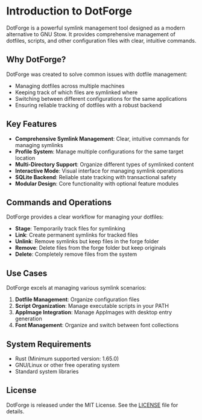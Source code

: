# Introduction to DotForge

DotForge is a powerful symlink management tool designed as a modern alternative to GNU Stow. It provides comprehensive management of dotfiles, scripts, and other configuration files with clear, intuitive commands.

## Why DotForge?

DotForge was created to solve common issues with dotfile management:

- Managing dotfiles across multiple machines
- Keeping track of which files are symlinked where
- Switching between different configurations for the same applications
- Ensuring reliable tracking of dotfiles with a robust backend

## Key Features

- **Comprehensive Symlink Management**: Clear, intuitive commands for managing symlinks
- **Profile System**: Manage multiple configurations for the same target location
- **Multi-Directory Support**: Organize different types of symlinked content
- **Interactive Mode**: Visual interface for managing symlink operations
- **SQLite Backend**: Reliable state tracking with transactional safety
- **Modular Design**: Core functionality with optional feature modules

## Commands and Operations

DotForge provides a clear workflow for managing your dotfiles:

- **Stage**: Temporarily track files for symlinking
- **Link**: Create permanent symlinks for tracked files
- **Unlink**: Remove symlinks but keep files in the forge folder
- **Remove**: Delete files from the forge folder but keep originals
- **Delete**: Completely remove files from the system

## Use Cases

DotForge excels at managing various symlink scenarios:

1. **Dotfile Management**: Organize configuration files
2. **Script Organization**: Manage executable scripts in your PATH
3. **AppImage Integration**: Manage AppImages with desktop entry generation
4. **Font Management**: Organize and switch between font collections

## System Requirements

- Rust (Minimum supported version: 1.65.0)
- GNU/Linux or other free operating system
- Standard system libraries

## License

DotForge is released under the MIT License. See the [LICENSE](https://github.com/jwliles/dotforge/blob/main/LICENSE) file for details.
